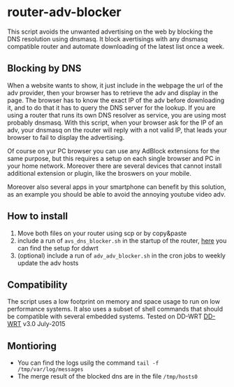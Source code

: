 # router-adv-blocker
This script avoids the unwanted advertising on the web by blocking the DNS resolution using dnsmasq. It block avertisings with any dnsmasq compatible router and automate downloading of the latest list once a week.

## Blocking by DNS
When a website wants to show, it just include in the webpage the url of the adv provider, then your browser has to retrieve the adv and display in the page. The browser has to know the exact IP of the adv before downloading it, and to do that it has to query the DNS server for the lookup. If you are using a router that runs its own DNS resolver as service, you are using most probably dnsmasq. With this script, when your browser ask for the IP of an adv, your dnsmasq on the router will reply with a not valid IP, that leads your browser to fail to display the advertising.

Of course on yur PC browser you can use any AdBlock extensions for the same purpose, but this requires a setup on each single browser and PC in your home network. Moreover there are several devices that cannot install additional extension or plugin, like the broswers on your mobile.

Moreover also several apps in your smartphone can benefit by this solution, as an example you should be able to avoid the annoying youtube video adv.

## How to install
1) Move both files on your router using scp or by copy&paste
2) include a run of `avs_dns_blocker.sh` in the startup of the router, [here](https://wiki.dd-wrt.com/wiki/index.php/Startup_Scripts) you can find the setup for ddwrt
3) (optional) include a run of `adv_adv_blocker.sh` in the cron jobs to weekly update the adv hosts

## Compatibility
The script uses a low footprint on memory and space usage to run on low performance systems. It also uses a subset of shell commands that should be compatible with several embedded systems. Tested on DD-WRT [DD-WRT](https://dd-wrt.com/) v3.0 July-2015

## Montioring
* You can find the logs usilg the command  `tail -f /tmp/var/log/messages`
* The merge result of the blocked dns are in the file `/tmp/hosts0`

